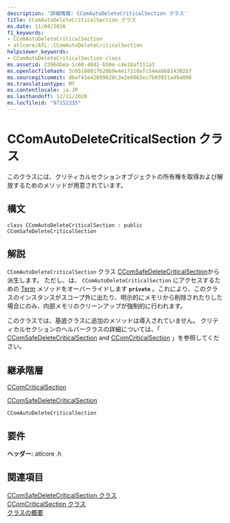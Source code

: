 ```yaml
---
description: '詳細情報: CComAutoDeleteCriticalSection クラス'
title: CComAutoDeleteCriticalSection クラス
ms.date: 11/04/2016
f1_keywords:
- CComAutoDeleteCriticalSection
- atlcore/ATL::CComAutoDeleteCriticalSection
helpviewer_keywords:
- CComAutoDeleteCriticalSection class
ms.assetid: 2396dbea-1c60-4841-b50e-c4e18af311a3
ms.openlocfilehash: 3c65108917b28b9e4e17210afc54eab6814302b7
ms.sourcegitcommit: d6af41e42699628c3e2e6063ec7b03931a49a098
ms.translationtype: MT
ms.contentlocale: ja-JP
ms.lasthandoff: 12/11/2020
ms.locfileid: "97152335"
---
```

# <a name="ccomautodeletecriticalsection-class"></a>CComAutoDeleteCriticalSection クラス

このクラスには、クリティカルセクションオブジェクトの所有権を取得および解放するためのメソッドが用意されています。

## <a name="syntax"></a>構文

```
class CComAutoDeleteCriticalSection : public CComSafeDeleteCriticalSection
```

## <a name="remarks"></a>解説

`CComAutoDeleteCriticalSection` クラス [CComSafeDeleteCriticalSection](../../atl/reference/ccomsafedeletecriticalsection-class.md)から派生します。 ただし、は、 `CComAutoDeleteCriticalSection` にアクセスするための [Term](ccomsafedeletecriticalsection-class.md#term) メソッドをオーバーライドします **`private`** 。これにより、このクラスのインスタンスがスコープ外に出たり、明示的にメモリから削除されたりした場合にのみ、内部メモリのクリーンアップが強制的に行われます。

このクラスでは、基底クラスに追加のメソッドは導入されていません。 クリティカルセクションのヘルパークラスの詳細については、「 [CComSafeDeleteCriticalSection](../../atl/reference/ccomsafedeletecriticalsection-class.md) and [CComCriticalSection](../../atl/reference/ccomcriticalsection-class.md) 」を参照してください。

## <a name="inheritance-hierarchy"></a>継承階層

[CComCriticalSection](../../atl/reference/ccomcriticalsection-class.md)

[CComSafeDeleteCriticalSection](../../atl/reference/ccomsafedeletecriticalsection-class.md)

`CComAutoDeleteCriticalSection`

## <a name="requirements"></a>要件

**ヘッダー:** atlcore .h

## <a name="see-also"></a>関連項目

[CComSafeDeleteCriticalSection クラス](../../atl/reference/ccomsafedeletecriticalsection-class.md)<br/>
[CComCriticalSection クラス](../../atl/reference/ccomcriticalsection-class.md)<br/>
[クラスの概要](../../atl/atl-class-overview.md)
